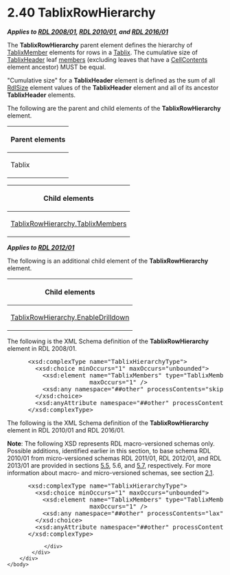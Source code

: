 <html dir="LTR" xmlns:mshelp="http://msdn.microsoft.com/mshelp" xmlns:ddue="http://ddue.schemas.microsoft.com/authoring/2003/5" xmlns:xlink="http://www.w3.org/1999/xlink" xmlns:tool="http://www.microsoft.com/tooltip">
    <head>
        <meta http-equiv="Content-Type" content="text/html; CHARSET=utf-8"></meta>
        <meta name="save" content="history"></meta>
        <title>2.40 TablixRowHierarchy</title>
        <xml>
            <mshelp:toctitle title="2.40 TablixRowHierarchy"></mshelp:toctitle>
            <mshelp:rltitle title="[MS-RDL]: TablixRowHierarchy"></mshelp:rltitle>
            <mshelp:keyword index="A" term="08a188d7-05bd-43b8-8d23-11568db8949b"></mshelp:keyword>
            <mshelp:attr name="DCSext.ContentType" value="open specification"></mshelp:attr>
            <mshelp:attr name="AssetID" value="08a188d7-05bd-43b8-8d23-11568db8949b"></mshelp:attr>
            <mshelp:attr name="TopicType" value="kbRef"></mshelp:attr>
            <mshelp:attr name="DCSext.Title" value="[MS-RDL]: TablixRowHierarchy" />
        </xml>
    </head>
    <body>
        <div id="header">
            <h1 class="heading">2.40 TablixRowHierarchy</h1>
        </div>
        <div id="mainSection">
            <div id="mainBody">
                <div id="allHistory" class="saveHistory"></div>
                <div id="sectionSection0" class="section" name="collapseableSection">
                    

<p><b><i>Applies to </i></b><a href="1e855f94-4617-47e4-b89e-0856c6cb420f.md"><b><i>RDL 2008/01</i></b></a><b><i>,
</i></b><a href="3428e690-a348-4ec7-8a6a-8efb42d2cdee.md"><b><i>RDL 2010/01</i></b></a><b><i>,
and </i></b><a href="52ce3983-2bfc-4e72-9359-42aaf5fe4509.md"><b><i>RDL 2016/01</i></b></a></p>

<p>The <b>TablixRowHierarchy</b> parent element defines the
hierarchy of <a href="1d8a9691-b173-4e24-9ea9-1f486bc824fd.md">TablixMember</a>
elements for rows in a <a href="e42fb86e-799a-4202-8845-ac38831efccb.md">Tablix</a>.
The cumulative size of <a href="ac71f119-59be-471b-9316-e95b931402cb.md">TablixHeader</a>
leaf <a href="b2482b3f-74ab-4ca8-a9e5-c07955011743.md#gt_5d78ca78-a9b1-4791-8126-bf9494304b11">members</a> (excluding
leaves that have a <a href="43ccec32-ec37-401c-ba8a-edbfa74e42f4.md">CellContents</a>
element ancestor) MUST be equal. </p>

<p>&quot;Cumulative size&quot; for a <b>TablixHeader</b>
element is defined as the sum of all <a href="b40c092e-4fe5-4f7b-a0bf-c98df1361c90.md">RdlSize</a> element values of
the <b>TablixHeader</b> element and all of its ancestor <b>TablixHeader</b>
elements.</p>

<p>The following are the parent and child elements of the <b>TablixRowHierarchy</b>
element. </p>

<table>
 <thead>
  <tr>
   <th>
   <p>Parent elements</p>
   </th>
  </tr>
 </thead>
 <tr>
  <td>
  <p>Tablix</p>
  </td>
 </tr>
</table>

<p> </p>

<table>
 <thead>
  <tr>
   <th>
   <p>Child elements</p>
   </th>
  </tr>
 </thead>
 <tr>
  <td>
  <p><a href="cce5dbcd-8966-44d5-9cfc-26d0c733b3a1.md">TablixRowHierarchy.TablixMembers</a></p>
  </td>
 </tr>
</table>

<p><b><i>Applies to </i></b><a href="f165fb82-3c5a-4369-961c-128de233638c.md"><b><i>RDL 2012/01</i></b></a></p>

<p>The following is an additional child element of the <b>TablixRowHierarchy</b>
element. </p>

<table>
 <thead>
  <tr>
   <th>
   <p>Child elements</p>
   </th>
  </tr>
 </thead>
 <tr>
  <td>
  <p><a href="7944b03b-113d-436c-83f4-a908002f5cf7.md">TablixRowHierarchy.EnableDrilldown</a></p>
  </td>
 </tr>
</table>

<p>The following is the XML Schema definition of the <b>TablixRowHierarchy</b>
element in RDL 2008/01.</p>

<dl>
<dd>
<div><pre> &lt;xsd:complexType name=&quot;TablixHierarchyType&quot;&gt;
   &lt;xsd:choice minOccurs=&quot;1&quot; maxOccurs=&quot;unbounded&quot;&gt;
     &lt;xsd:element name=&quot;TablixMembers&quot; type=&quot;TablixMembersType&quot; minOccurs=&quot;1&quot; 
                  maxOccurs=&quot;1&quot; /&gt;
     &lt;xsd:any namespace=&quot;##other&quot; processContents=&quot;skip&quot; /&gt;
   &lt;/xsd:choice&gt;
   &lt;xsd:anyAttribute namespace=&quot;##other&quot; processContents=&quot;skip&quot; /&gt;
 &lt;/xsd:complexType&gt;
</pre></div>
</dd></dl>

<p>The following is the XML Schema definition of the <b>TablixRowHierarchy</b>
element in RDL 2010/01 and RDL 2016/01.</p>

<p><b>Note</b>: The following XSD represents RDL
macro-versioned schemas only. Possible additions, identified earlier in this
section, to base schema RDL 2010/01 from micro-versioned schemas RDL 2011/01,
RDL 2012/01, and RDL 2013/01 are provided in sections <a href="bf2bab1a-b608-4bcc-b718-1cc1baa9579c.md">5.5</a>, 5.6, and <a href="c5c219b8-4b13-4c49-9c86-6a07aab39823.md">5.7</a>, respectively. For
more information about macro- and micro-versioned schemas, see section <a href="ae14822f-9553-45f1-bacc-c0a1cbb484fb.md">2.1</a>.</p>

<dl>
<dd>
<div><pre> &lt;xsd:complexType name=&quot;TablixHierarchyType&quot;&gt;
   &lt;xsd:choice minOccurs=&quot;1&quot; maxOccurs=&quot;unbounded&quot;&gt;
     &lt;xsd:element name=&quot;TablixMembers&quot; type=&quot;TablixMembersType&quot; minOccurs=&quot;1&quot; 
                  maxOccurs=&quot;1&quot; /&gt;
     &lt;xsd:any namespace=&quot;##other&quot; processContents=&quot;lax&quot; /&gt;
   &lt;/xsd:choice&gt;
   &lt;xsd:anyAttribute namespace=&quot;##other&quot; processContents=&quot;lax&quot; /&gt;
 &lt;/xsd:complexType&gt;
</pre></div>
</dd></dl>


                </div>
            </div>
        </div>
    </body>
</html>